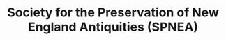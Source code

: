 ---
layout: repo
title: "Society for the Preservation of New England Antiquities (SPNEA)"
id: 18089
permalink: repos/18089/
---